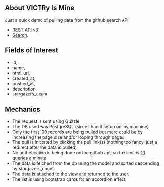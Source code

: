 
## About VICTRy Is Mine

Just a quick demo of pulling data from the github search API
- [REST API v3](https://developer.github.com/v3/).
- [Search](https://developer.github.com/v3/search/).


## Fields of Interest
- id,
- name,
- html_url,
- created_at,
- pushed_at,
- description,
- stargazers_count

## Mechanics
- The request is sent using Guzzle
- The DB used was PostgreSQL (since I had it setup on my machine)
- Only the first 100 records are being pulled but more could be by increasing the page size and/or looping through pages
- The pull is inititated by clicking the pull link(s) (nothing too fancy, just a redirect after the data is pulled)
- No authetication is being done on the github api, so the limit is [10 queries a minute](https://developer.github.com/v3/search/#rate-limit).
- The data is fetched from the db using the model and sorted descending by stargazers_count.
- The data is attached to the view and returned to the user.
- The list is using bootstrap cards for an accordion effect.

